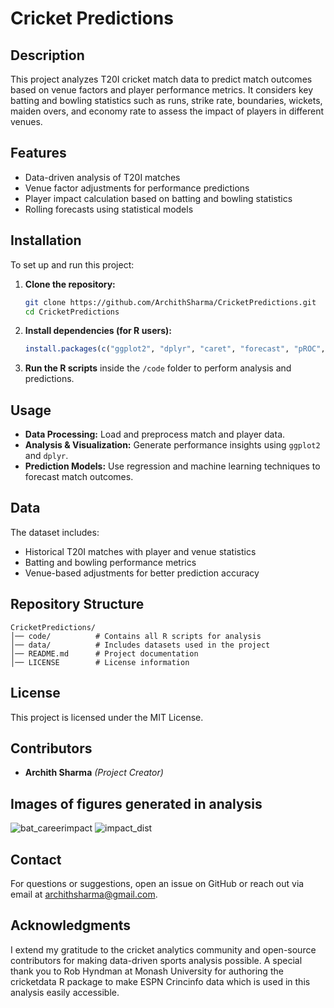 # Cricket Predictions

## Description
This project analyzes T20I cricket match data to predict match outcomes based on venue factors and player performance metrics. It considers key batting and bowling statistics such as runs, strike rate, boundaries, wickets, maiden overs, and economy rate to assess the impact of players in different venues.

## Features
- Data-driven analysis of T20I matches
- Venue factor adjustments for performance predictions
- Player impact calculation based on batting and bowling statistics
- Rolling forecasts using statistical models

## Installation
To set up and run this project:
1. **Clone the repository:**
   ```sh
   git clone https://github.com/ArchithSharma/CricketPredictions.git
   cd CricketPredictions
   ```
2. **Install dependencies (for R users):**
   ```r
   install.packages(c("ggplot2", "dplyr", "caret", "forecast", "pROC", "glmnet", "e1071", "randomForest"))
   ```
3. **Run the R scripts** inside the `/code` folder to perform analysis and predictions.

## Usage
- **Data Processing:** Load and preprocess match and player data.
- **Analysis & Visualization:** Generate performance insights using `ggplot2` and `dplyr`.
- **Prediction Models:** Use regression and machine learning techniques to forecast match outcomes.

## Data
The dataset includes:
- Historical T20I matches with player and venue statistics
- Batting and bowling performance metrics
- Venue-based adjustments for better prediction accuracy

## Repository Structure
```
CricketPredictions/
│── code/          # Contains all R scripts for analysis
│── data/          # Includes datasets used in the project
│── README.md      # Project documentation
│── LICENSE        # License information
```

## License
This project is licensed under the MIT License.

## Contributors
- **Archith Sharma** *(Project Creator)*
  
## Images of figures generated in analysis
![bat_careerimpact](https://github.com/user-attachments/assets/c2a45d61-f3be-43b9-aee6-5f4b37a2c480)
![impact_dist](https://github.com/user-attachments/assets/60f91e04-abc0-4e55-bc1b-13b6b6a66038)


## Contact
For questions or suggestions, open an issue on GitHub or reach out via email at [archithsharma@gmail.com](url).

## Acknowledgments
I extend my gratitude to the cricket analytics community and open-source contributors for making data-driven sports analysis possible. A special thank you to Rob Hyndman at Monash University for authoring the cricketdata R package to make ESPN Crincinfo data which is used in this analysis easily accessible.
